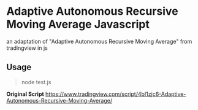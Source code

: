 # Adaptive Autonomous Recursive Moving Average Javascript
 an adaptation of "Adaptive Autonomous Recursive Moving Average" from tradingview in js


## Usage
> node test.js


**Original Script** https://www.tradingview.com/script/4bI1zjc6-Adaptive-Autonomous-Recursive-Moving-Average/